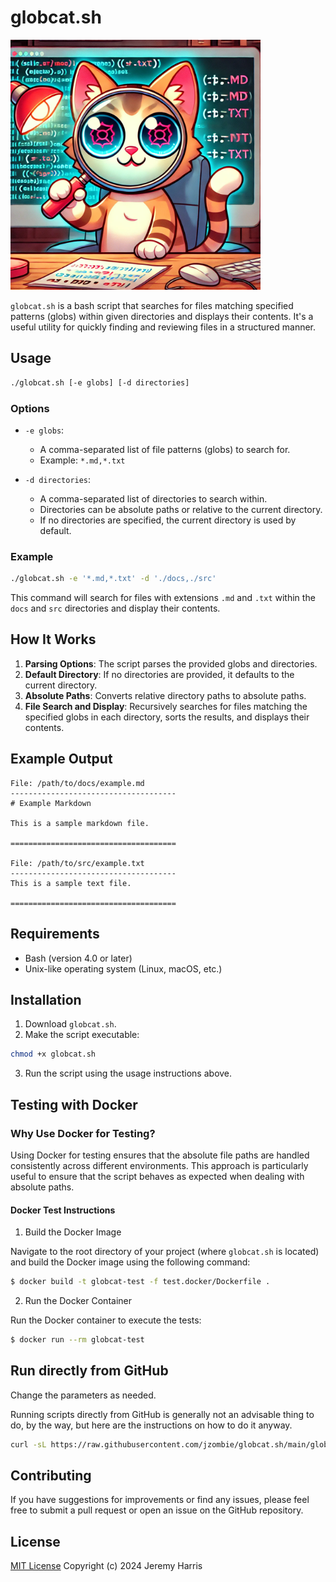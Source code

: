 # globcat.sh

<img src="assets/globcat.webp" alt="Glob Cat" width="400"/>

`globcat.sh` is a bash script that searches for files matching specified patterns (globs) within given directories and displays their contents. It's a useful 
utility for quickly finding and reviewing files in a structured manner.

## Usage

```bash
./globcat.sh [-e globs] [-d directories]
```

### Options

- `-e globs`:
  - A comma-separated list of file patterns (globs) to search for.
  - Example: `*.md,*.txt`

- `-d directories`:
  - A comma-separated list of directories to search within.
  - Directories can be absolute paths or relative to the current directory.
  - If no directories are specified, the current directory is used by default.

### Example

```bash
./globcat.sh -e '*.md,*.txt' -d './docs,./src'
```

This command will search for files with extensions `.md` and `.txt` within the `docs` and `src` directories and display their contents.

## How It Works

1. **Parsing Options**: The script parses the provided globs and directories.
2. **Default Directory**: If no directories are provided, it defaults to the current directory.
3. **Absolute Paths**: Converts relative directory paths to absolute paths.
4. **File Search and Display**: Recursively searches for files matching the specified globs in each directory, sorts the results, and displays their contents.

## Example Output

```
File: /path/to/docs/example.md
-------------------------------------
# Example Markdown

This is a sample markdown file.

=====================================

File: /path/to/src/example.txt
-------------------------------------
This is a sample text file.

=====================================
```

## Requirements

- Bash (version 4.0 or later)
- Unix-like operating system (Linux, macOS, etc.)

## Installation

1. Download `globcat.sh`.
2. Make the script executable:

```bash
chmod +x globcat.sh
```

3. Run the script using the usage instructions above.

## Testing with Docker

### Why Use Docker for Testing?

Using Docker for testing ensures that the absolute file paths are handled consistently across different environments. This approach is particularly useful to ensure that the script behaves as expected when dealing with absolute paths.

#### Docker Test Instructions

1. Build the Docker Image

Navigate to the root directory of your project (where `globcat.sh` is located) and build the Docker image using the following command:

```bash
$ docker build -t globcat-test -f test.docker/Dockerfile .
```

2. Run the Docker Container

Run the Docker container to execute the tests:

```bash
$ docker run --rm globcat-test
```

## Run directly from GitHub

Change the parameters as needed.

Running scripts directly from GitHub is generally not an advisable thing to do, by the way, but here are the instructions on how to do it anyway.

```bash
curl -sL https://raw.githubusercontent.com/jzombie/globcat.sh/main/globcat.sh | bash -s -- -e '*.md,*.txt' -d '.'
```

## Contributing

If you have suggestions for improvements or find any issues, please feel free to submit a pull request or open an issue on the GitHub repository.

## License

[MIT License](LICENSE) Copyright (c) 2024 Jeremy Harris

